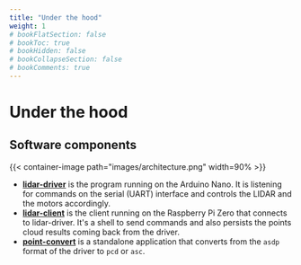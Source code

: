 ```yaml
---
title: "Under the hood"
weight: 1
# bookFlatSection: false
# bookToc: true
# bookHidden: false
# bookCollapseSection: false
# bookComments: true
---
```


# Under the hood

## Software components 

{{< container-image path="images/architecture.png" width=90% >}}

- [**lidar-driver**](https://github.com/3dasd/lidar-driver)
is the program running on the Arduino Nano. It is listening
for commands on the serial (UART) interface and controls the LIDAR and the
motors accordingly.
- [**lidar-client**](https://github.com/3dasd/lidar-client)
is the client running on the Raspberry Pi Zero that
connects to lidar-driver. It's a shell to send commands and also persists the
points cloud results coming back from the driver.
- [**point-convert**](https://github.com/3dasd/point-convert)
is a standalone application that converts from the `asdp`
format of the driver to `pcd` or `asc`.